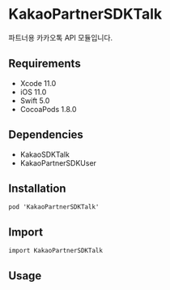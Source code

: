 # KakaoPartnerSDKTalk

파트너용 카카오톡 API 모듈입니다. 

## Requirements
- Xcode 11.0
- iOS 11.0
- Swift 5.0
- CocoaPods 1.8.0

## Dependencies
- KakaoSDKTalk
- KakaoPartnerSDKUser

## Installation
```
pod 'KakaoPartnerSDKTalk'
```

## Import
```
import KakaoPartnerSDKTalk
```

## Usage

